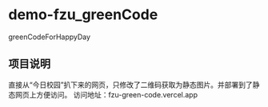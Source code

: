 # demo-fzu_greenCode
greenCodeForHappyDay

## 项目说明
直接从“今日校园”扒下来的网页，只修改了二维码获取为静态图片。并部署到了静态网页上方便访问。
访问地址：fzu-green-code.vercel.app
